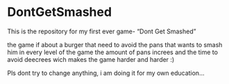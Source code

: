 # DontGetSmashed
This is the repository for my first ever game- “Dont Get Smashed”


the game if about a burger that need to avoid the pans that wants to smash him
in every level of the game the amount of pans increes and the time to avoid deecrees wich makes the game harder and harder
:)

Pls dont try to change anything, i am doing it for my own education...